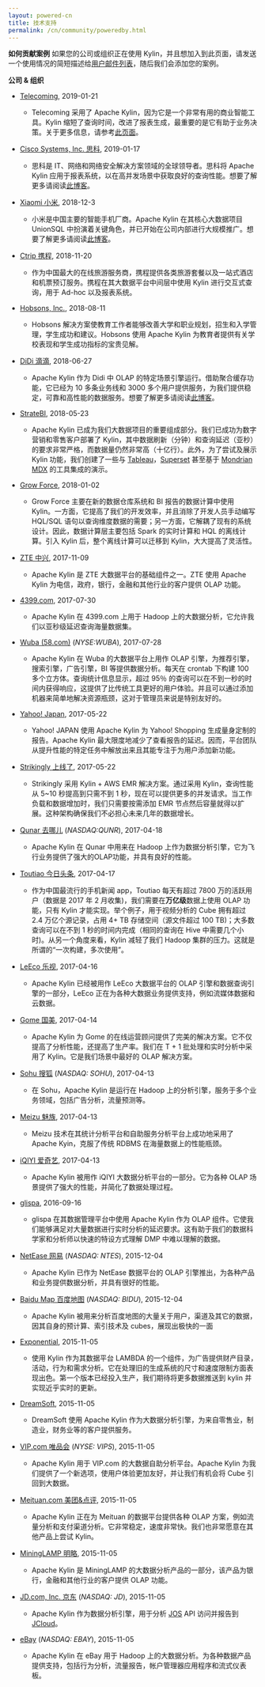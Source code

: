 ```yaml
---
layout: powered-cn
title: 技术支持
permalink: /cn/community/poweredby.html
---		
```


__如何贡献案例__
如果您的公司或组织正在使用 Kylin，并且想加入到此页面，请发送一个使用情况的简短描述给[用户邮件列表](mailto:user@kylin.apache.org)，随后我们会添加您的案例。

__公司 & 组织__

* [Telecoming](https://www.telecoming.com/), 2019-01-21
    * Telecoming 采用了 Apache Kylin，因为它是一个非常有用的商业智能工具。Kylin 缩短了查询时间，改进了报表生成，最重要的是它有助于业务决策。关于更多信息，请参考[此页面](http://www.stratebi.com/-/big-data-marketing-telecoming)。

* [Cisco Systems, Inc. 思科](https://www.cisco.com/), 2019-01-17
    * 思科是 IT、网络和网络安全解决方案领域的全球领导者。思科将 Apache Kylin 应用于报表系统，以在高并发场景中获取良好的查询性能。想要了解更多请阅读[此博客](http://kylin.apache.org/blog/2019/01/17/cisco-throughput-5x/)。

* [Xiaomi 小米](https://www.mi.com/global), 2018-12-3
    * 小米是中国主要的智能手机厂商。Apache Kylin 在其核心大数据项目 UnionSQL 中扮演着关键角色，并已开始在公司内部进行大规模推广。想要了解更多请阅读[此博客](https://www.infoq.cn/article/bNLypvSJVpSHv-dLogsu)。

* [Ctrip 携程](http://www.ctrip.com), 2018-11-20
    * 作为中国最大的在线旅游服务商，携程提供各类旅游套餐以及一站式酒店和机票预订服务。携程在其大数据平台中间层中使用 Kylin 进行交互式查询，用于 Ad-hoc 以及报表系统。

* [Hobsons, Inc.](https://www.hobsons.com/), 2018-08-11
    * Hobsons 解决方案使教育工作者能够改善大学和职业规划，招生和入学管理，学生成功和建议。Hobsons 使用 Apache Kylin 为教育者提供有关学校表现和学生成功指标的宝贵见解。

* [DiDi 滴滴](http://www.didiglobal.com/), 2018-06-27
    * Apache Kylin 作为 Didi 中 OLAP 的特定场景引擎运行。借助聚合缓存功能，它已经为 10 多条业务线和 3000 多个用户提供服务，为我们提供稳定，可靠和高性能的数据服务。想要了解更多请阅读[此博客](https://mp.weixin.qq.com/s/WDaSJHeHvWTDjGkUR7zmfg)。 

* [StrateBI](http://www.stratebi.com/), 2018-05-23
    * Apache Kylin 已成为我们大数据项目的重要组成部分。我们已成功为数字营销和零售客户部署了 Kylin，其中数据刷新（分钟）和查询延迟（亚秒）的要求非常严格，而数据量仍然非常高（十亿行）。此外，为了尝试及展示 Kylin 功能，我们创建了一些与 [Tableau](http://bigdata.stratebi.com/kylin-tableau/index.htm)，[Superset](http://bigdata.stratebi.com/kylin-superset/index.htm) 甚至基于 [Mondrian MDX](http://bigdata.stratebi.com/kylin-olap/index.htm) 的工具集成的演示。
* [Grow Force](http://www.300.cn/), 2018-01-02
    * Grow Force 主要在新的数据仓库系统和 BI 报告的数据计算中使用 Kylin。一方面，它提高了我们的开发效率，并且消除了开发人员手动编写 HQL/SQL 语句以查询维度数据的需要；另一方面，它解耦了现有的系统设计。因此，数据计算层主要包括 Spark 的实时计算和 HQL 的离线计算。引入 Kylin 后，整个离线计算可以迁移到 Kylin，大大提高了灵活性。 
* [ZTE 中兴](http://www.zte.com.cn/), 2017-11-09
    * Apache Kylin 是 ZTE 大数据平台的基础组件之一。ZTE 使用 Apache Kylin 为电信，政府，银行，金融和其他行业的客户提供 OLAP 功能。
* [4399.com](http://www.4399.com/), 2017-07-30
    * Apache Kylin 在 4399.com 上用于 Hadoop 上的大数据分析，它允许我们以亚秒级延迟查询海量数据集。
* [Wuba (58.com)](https://www.58.com)  (_NYSE:WUBA_), 2017-07-28
    * Apache Kylin 在 Wuba 的大数据平台上用作 OLAP 引擎，为推荐引擎，搜索引擎，广告引擎，BI 等提供数据分析。每天在 crontab 下构建 100 多个立方体。查询统计信息显示，超过 95％ 的查询可以在不到一秒的时间内获得响应，这提供了比传统工具更好的用户体验。并且可以通过添加机器来简单地解决资源瓶颈，这对于管理员来说是特别友好的。
* [Yahoo! Japan](https://about.yahoo.co.jp/info/en/), 2017-05-22
    * Yahoo! JAPAN 使用 Apache Kylin 为 Yahoo! Shopping 生成量身定制的报告。Apache Kylin 最大限度地减少了查看报告的延迟。因而，平台团队从提升性能的特定任务中解放出来且其能专注于为用户添加新功能。
* [Strikingly 上线了](https://strikingly.com/), 2017-05-22
    * Strikingly 采用 Kylin + AWS EMR 解决方案。通过采用 Kylin，查询性能从 5~10 秒提高到只需不到 1 秒，现在可以提供更多的并发请求。当工作负载和数据增加时，我们只需要按需添加 EMR 节点然后容量就得以扩展。这种架构确保我们不必担心未来几年的数据增长。
* [Qunar 去哪儿](https://www.qunar.com)  (_NASDAQ:QUNR_), 2017-04-18
    * Apache Kylin 在 Qunar 中用来在 Hadoop 上作为数据分析引擎，它为飞行业务提供了强大的OLAP功能，并具有良好的性能。
* [Toutiao 今日头条](https://www.toutiao.com/), 2017-04-17
    * 作为中国最流行的手机新闻 app，Toutiao 每天有超过 7800 万的活跃用户（数据是 2017 年 2 月收集)，我们需要在**万亿级**数据上使用 OLAP 功能，只有 Kylin 才能实现。举个例子，用于视频分析的 Cube 拥有超过 2.4 万亿个源记录，占用 4+ TB 存储空间（源文件超过 100 TB)；大多数查询可以在不到 1 秒的时间内完成（相同的查询在 Hive 中需要几个小时)。从另一个角度来看，Kylin 减轻了我们 Hadoop 集群的压力。这就是所谓的“一次构建，多次使用”。
* [LeEco 乐视](http://www.leeco.com/), 2017-04-16
    * Apache Kylin 已经被用作 LeEco 大数据平台的 OLAP 引擎和数据查询引擎的一部分，LeEco 正在为各种大数据业务提供支持，例如流媒体数据和云数据。
* [Gome 国美](https://www.gome.com.cn/), 2017-04-14
    * Apache Kylin 为 Gome 的在线运营顾问提供了完美的解决方案。它不仅提高了分析性能，还提高了生产率。我们在 T + 1 批处理和实时分析中采用了 Kylin。它是我们场景中最好的 OLAP 解决方案。
* [Sohu 搜狐](https://www.sohu.com)   (_NASDAQ: SOHU_), 2017-04-13
    * 在 Sohu，Apache Kylin 是运行在 Hadoop 上的分析引擎，服务于多个业务领域，包括广告分析，流量预测等。
* [Meizu 魅族](https://www.meizu.com), 2017-04-13
    * Meizu 技术在其统计分析平台和自助服务分析平台上成功地采用了 Apache Kyin，克服了传统 RDBMS 在海量数据上的性能瓶颈。
* [iQIYI 爱奇艺](http://www.iqiyi.com/), 2017-04-13
    * Apache Kylin 被用作 iQIYI 大数据分析平台的一部分。它为各种 OLAP 场景提供了强大的性能，并简化了数据处理过程。
* [glispa](https://www.glispa.com/), 2016-09-16  
    * glispa 在其数据管理平台中使用 Apache Kylin 作为 OLAP 组件。它使我们能够满足对大量数据进行实时分析的延迟要求。这有助于我们的数据科学家和分析师以快速的特设方式理解 DMP 中难以理解的数据。
* [NetEase 网易](http://www.163.com/)  (_NASDAQ: NTES_), 2015-12-04
    * Apache Kylin 已作为 NetEase 数据平台的 OLAP 引擎推出，为各种产品和业务提供数据分析，并具有很好的性能。
* [Baidu Map 百度地图](http://map.baidu.com/)  (_NASDAQ: BIDU_), 2015-12-04
    * Apache Kylin 被用来分析百度地图的大量关于用户，渠道及其它的数据，因其自身的预计算、索引技术及 cubes，展现出极快的一面
* [Exponential](http://www.exponential.com), 2015-11-05
    * 使用 Kylin 作为其数据平台 LAMBDA 的一个组件，为广告提供财产目录，活动，行为和需求分析。它在处理旧的生成系统的尺寸和速度限制方面表现出色。第一个版本已经投入生产，我们期待将更多数据推送到 kylin 并实现近乎实时的更新。
* [DreamSoft](http://www.dream-it.cn/), 2015-11-05
    * DreamSoft 使用 Apache Kylin 作为大数据分析引擎，为来自零售业，制造业，财务业等的客户提供服务。
* [VIP.com 唯品会](http://www.vip.com)  (_NYSE: VIPS_), 2015-11-05
    * Apache Kylin 用于 VIP.com 的大数据自助分析平台。Apache Kylin 为我们提供了一个新选项，使用户体验更加友好，并让我们有机会将 Cube 引回到大数据。
* [Meituan.com 美团&点评](http://www.meituan.com), 2015-11-05
    * Apache Kylin 正在为 Meituan 的数据平台提供各种 OLAP 方案，例如流量分析和支付渠道分析。它非常稳定，速度非常快。我们也非常愿意在其他产品上尝试 Kylin。
* [MiningLAMP 明略](http://www.mininglamp.com), 2015-11-05
    * Apache Kylin 是 MiningLAMP 的大数据分析产品的一部分，该产品为银行，金融和其他行业的客户提供 OLAP 功能。
* [JD.com, Inc. 京东](http://www.jd.com)  (_NASDAQ: JD_), 2015-11-05
    * Apache Kylin 作为数据分析引擎，用于分析 [JOS](http://jos.jd.com) API 访问并报告到 [JCloud](http://www.jcloud.com)。
* [eBay](http://www.ebay.com)  (_NASDAQ: EBAY_), 2015-11-05
    * Apache Kylin 在 eBay 用于 Hadoop 上的大数据分析。为各种数据产品提供支持，包括行为分析，流量报告，帐户管理器应用程序和流式仪表板。